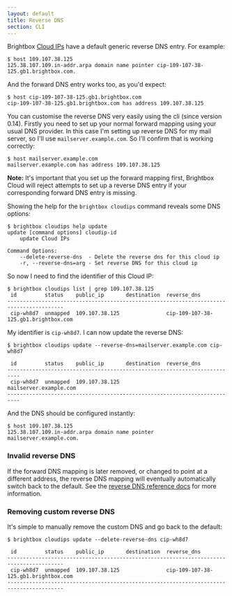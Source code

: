 ```yaml
---
layout: default
title: Reverse DNS
section: CLI
---
```


Brightbox [Cloud IPs](/reference/cloud-ips/) have a default generic reverse DNS entry. For example:

    $ host 109.107.38.125
    125.38.107.109.in-addr.arpa domain name pointer cip-109-107-38-125.gb1.brightbox.com.

And the forward DNS entry works too, as you'd expect:

    $ host cip-109-107-38-125.gb1.brightbox.com
    cip-109-107-38-125.gb1.brightbox.com has address 109.107.38.125
		
You can customise the reverse DNS very easily using the cli (since version 0.14). Firstly you need to set up your normal forward mapping using your usual DNS provider.  In this case I'm setting up reverse DNS for my mail server, so I'll use `mailserver.example.com`.  So I'll confirm that is working correctly:

    $ host mailserver.example.com
    mailserver.example.com has address 109.107.38.125

**Note:** It's important that you set up the forward mapping first, Brightbox Cloud will reject attempts to set up a reverse DNS entry if your corresponding forward DNS entry is missing.

Showing the help for the `brightbox cloudips` command reveals some DNS options:

    $ brightbox cloudips help update
    update [command options] cloudip-id
        update Cloud IPs
    
    Command Options:
        --delete-reverse-dns  - Delete the reverse dns for this cloud ip
        -r, --reverse-dns=arg - Set reverse DNS for this cloud ip

So now I need to find the identifier of this Cloud IP:

    $ brightbox cloudips list | grep 109.107.38.125
     id         status    public_ip       destination  reverse_dns                         
    ----------------------------------------------------------------------------------------
     cip-wh8d7  unmapped  109.107.38.125               cip-109-107-38-125.gb1.brightbox.com

My identifier is `cip-wh8d7`. I can now update the reverse DNS:

    $ brightbox cloudips update --reverse-dns=mailserver.example.com cip-wh8d7		
		
     id         status    public_ip       destination  reverse_dns     
    --------------------------------------------------------------------------
     cip-wh8d7  unmapped  109.107.38.125               mailserver.example.com
    --------------------------------------------------------------------------
		
And the DNS should be configured instantly:

    $ host 109.107.38.125 
    125.38.107.109.in-addr.arpa domain name pointer mailserver.example.com.
		
### Invalid reverse DNS

If the forward DNS mapping is later removed, or changed to point at a different address, the reverse DNS mapping will eventually automatically switch back to the default. See the [reverse DNS reference docs](/reference/dns#reverse_dns) for more information.

### Removing custom reverse DNS

It's simple to manually remove the custom DNS and go back to the default:

    $ brightbox cloudips update --delete-reverse-dns cip-wh8d7
    
     id         status    public_ip       destination  reverse_dns                         
    ----------------------------------------------------------------------------------------
     cip-wh8d7  unmapped  109.107.38.125               cip-109-107-38-125.gb1.brightbox.com
    ----------------------------------------------------------------------------------------

